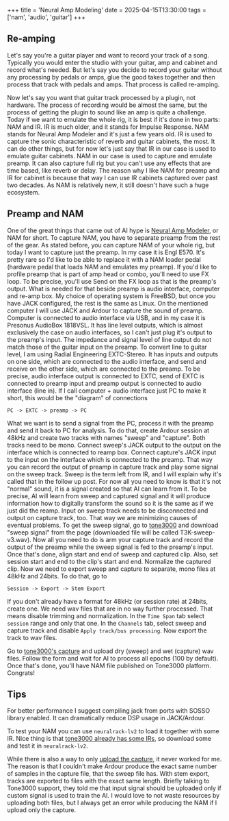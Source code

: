 +++
title = 'Neural Amp Modeling'
date = 2025-04-15T13:30:00
tags = ['nam', 'audio', 'guitar']
+++

## Re-amping

Let's say you're a guitar player and want to record your track of a song.
Typically you would enter the studio with your guitar, amp and cabinet and
record what's needed. But let's say you decide to record your guitar without
any processing by pedals or amps, glue the good takes together and then
process that track with pedals and amps. That process is called re-amping.

Now let's say you want that guitar track processed by a plugin, not hardware.
The process of recording would be almost the same, but the process of getting
the plugin to sound like an amp is quite a challenge. Today if we want to
emulate the whole rig, it is best if it's done in two parts: NAM and IR. IR is
much older, and it stands for Impulse Response. NAM stands for Neural Amp
Modeler and it's just a few years old. IR is used to capture the sonic
characteristic of reverb and guitar cabinets, the most. It can do other things,
but for now let's just say that IR in our case is used to emulate guitar
cabinets. NAM in our case is used to capture and emulate preamp. It can also
capture full rig but you can't use any effects that are time based, like
reverb or delay. The reason why I like NAM for preamp and IR for cabinet is
because that way I can use IR cabinets captured over past two decades. As NAM
is relatively new, it still doesn't have such a huge ecosystem.

## Preamp and NAM

One of the great things that came out of AI hype is [Neural Amp Modeler](https://www.neuralampmodeler.com/),
or NAM for short. To capture NAM, you have to separate preamp from the rest of
the gear. As stated before, you can capture NAM of your whole rig, but today I
want to capture just the preamp. In my case it is Engl E570. It's pretty rare
so I'd like to be able to replace it with a NAM loader pedal (hardware pedal
that loads NAM and emulates my preamp). If you'd like to profile preamp that is
part of amp head or combo, you'll need to use FX loop. To be precise, you'll
use Send on the FX loop as that is the preamp's output. What is needed for that
beside preamp is audio interface, computer and re-amp box. My choice of
operating system is FreeBSD, but once you have JACK configured, the rest is the
same as Linux. On the mentioned computer I will use JACK and Ardour to capture
the sound of preamp. Computer is connected to audio interface via USB, and in
my case it is Presonus AudioBox 1818VSL. It has line level outputs, which is
almost exclusively the case on audio interfaces, so I can't just plug it's
output to the preamp's input. The impedance and signal level of line output do
not match those of the guitar input on the preamp. To convert line to guitar
level, I am using Radial Engineering EXTC-Stereo. It has inputs and outputs on
one side, which are connected to the audio interface, and send and receive on
the other side, which are connected to the preamp. To be precise, audio
interface output is connected to EXTC, send of EXTC is connected to preamp
input and preamp output is connected to audio interface (line in). If I call
computer + audio interface just PC to make it short, this would be the
"diagram" of connections

```
PC -> EXTC -> preamp -> PC
```

What we want is to send a signal from the PC, process it with the preamp and
send it back to PC for analysis. To do that, create Ardour session at 48kHz and
create two tracks with names "sweep" and "capture". Both tracks need to be mono.
Connect sweep's JACK output to the output on the interface which is connected to
reamp box. Connect capture's JACK input to the input on the interface which is
connected to the preamp. That way you can record the output of preamp in capture
track and play some signal on the sweep track. Sweep is the term left from IR,
and I will explain why it's called that in the follow up post. For now all you
need to know is that it's not "normal" sound, it is a signal created so that AI
can learn from it. To be precise, AI will learn from sweep and captured signal
and it will produce information how to digitally transform the sound so it is
the same as if we just did the reamp. Input on sweep track needs to be
disconnected and output on capture track, too. That way we are minimizing causes
of eventual problems. To get the sweep signal, go to [tone3000](https://tone3000.com/capture)
and download "sweep signal" from the page (downloaded file will be called
T3K-sweep-v3.wav). Now all you need to do is arm your capture track and record
the output of the preamp while the sweep signal is fed to the preamp's input.
Once that's done, align start and end of sweep and captured clip. Also, set
session start and end to the clip's start and end. Normalize the captured clip.
Now we need to export sweep and capture to separate, mono files at 48kHz and
24bits. To do that, go to

```
Session -> Export -> Stem Export
```

If you don't already have a format for 48kHz (or session rate) at 24bits,
create one. We need wav files that are in no way further processed. That means
disable trimming and normalization. In the `Time Span` tab select `session`
range and only that one. In the `Channels` tab, select sweep and capture track
and disable `Apply track/bus processing`. Now export the track to wav files.

Go to [tone3000's capture](https://www.tone3000.com/capture?type=dry-wet) and
upload dry (sweep) and wet (capture) wav files. Follow the form and wait for AI
to process all epochs (100 by default). Once that's done, you'll have NAM file
published on Tone3000 platform. Congrats!


## Tips

For better performance I suggest compiling jack from ports with SOSSO library
enabled. It can dramatically reduce DSP usage in JACK/Ardour.

To test your NAM you can use `neuralrack-lv2` to load it together with some IR.
Nice thing is that [tone3000 already has some IRs](https://www.tone3000.com/search?gear=ir),
so download some and test it in `neuralrack-lv2`.

While there is also a way to only [upload the capture](https://www.tone3000.com/capture),
it never worked for me. The reason is that I couldn't make Ardour produce the
exact same number of samples in the capture file, that the sweep file has. With
stem export, tracks are exported to files with the exact same length. Briefly
talking to Tone3000 support, they told me that input signal should be uploaded
only if custom signal is used to train the AI. I would love to not waste
resources by uploading both files, but I always get an error while producing
the NAM if I upload only the capture.
